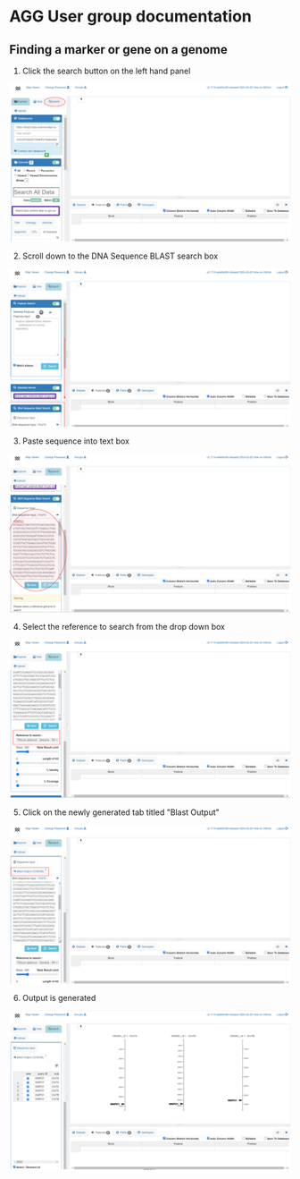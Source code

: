 # AGG User group documentation

## Finding a marker or gene on a genome

    

 1. Click the search button on the left hand panel 

![enter image description here](https://raw.githubusercontent.com/kennyAgricultureVic/images/main/BLAST7.PNG)

 2. Scroll down to the DNA Sequence BLAST search box

![enter image description here](https://raw.githubusercontent.com/kennyAgricultureVic/images/main/BLAST2.PNG)

 3. Paste sequence into text box

![enter image description here](https://raw.githubusercontent.com/kennyAgricultureVic/images/main/BLAST3.PNG)

 4. Select the reference to search from the drop down box

![enter image description here](https://raw.githubusercontent.com/kennyAgricultureVic/images/main/BLAST4.PNG)

 5. Click on the newly generated tab titled "Blast Output"

![enter image description here](https://raw.githubusercontent.com/kennyAgricultureVic/images/main/BLAST5.PNG)

 6. Output is generated

![enter image description here](https://raw.githubusercontent.com/kennyAgricultureVic/images/main/BLAST6.PNG)
